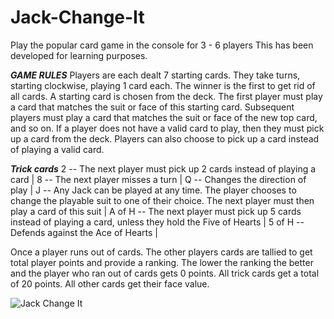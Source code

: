 # Jack-Change-It
Play the popular card game in the console for 3 - 6 players
This has been developed for learning purposes.

***GAME RULES***
Players are each dealt 7 starting cards. They take turns, starting clockwise, playing 1 card each. The winner is the first to get rid of all cards.
A starting card is chosen from the deck. The first player must play a card that matches the suit or face of this starting card.
Subsequent players must play a card that matches the suit or face of the new top card, and so on.
If a player does not have a valid card to play, then they must pick up a card from the deck. 
Players can also choose to pick up a card instead of playing a valid card.

***Trick cards***
2 -- The next player must pick up 2 cards instead of playing a card |
8 -- The next player misses a turn |
Q -- Changes the direction of play |
J -- Any Jack can be played at any time. The player chooses to change the playable suit to one of their choice. The next player must then play a card of this suit |
A of H -- The next player must pick up 5 cards instead of playing a card, unless they hold the Five of Hearts |
5 of H -- Defends against the Ace of Hearts |

Once a player runs out of cards. The other players cards are tallied to get total player points and provide a ranking. 
The lower the ranking the better and the player who ran out of cards gets 0 points.
All trick cards get a total of 20 points. All other cards get their face value.

![Jack Change It](https://user-images.githubusercontent.com/67584385/213870381-3e2f6a3c-c851-46af-bd27-6c039962bac0.png)



